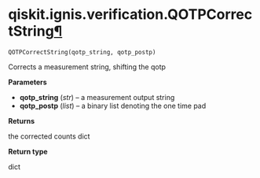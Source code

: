 # qiskit.ignis.verification.QOTPCorrectString[¶](#qiskit-ignis-verification-qotpcorrectstring "Permalink to this headline")

<span id="undefined" />

`QOTPCorrectString(qotp_string, qotp_postp)`

Corrects a measurement string, shifting the qotp

**Parameters**

*   **qotp\_string** (*str*) – a measurement output string
*   **qotp\_postp** (*list*) – a binary list denoting the one time pad

**Returns**

the corrected counts dict

**Return type**

dict
